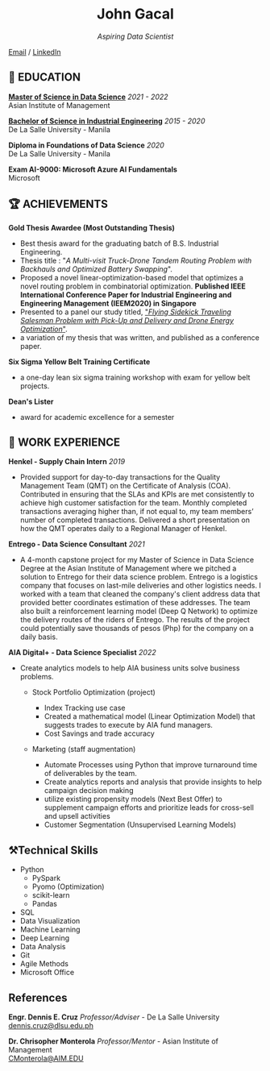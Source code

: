 <h1 align='center'> John Gacal </h1>

<p align='center'><i>Aspiring Data Scientist</i></p>



  
[Email](mailto:johnfrancisgacal@gmail.com) / [LinkedIn](https://www.linkedin.com/in/john-francis-gacal/)




## 🏫 EDUCATION

[**Master of Science in Data Science**](https://asite.aim.edu/programs/master-of-science-in-data-science/) _2021 - 2022_<br>
Asian Institute of Management 


[**Bachelor of Science in Industrial Engineering**](https://www.dlsu.edu.ph/colleges/gcoe/undergraduate-degree-programs/bachelor-of-science-in-industrial-engineering-bsie/) _2015 - 2020_<br>
De La Salle University - Manila 


**Diploma in Foundations of Data Science** _2020_<br>
De La Salle University - Manila 

**Exam AI-9000: Microsoft Azure AI Fundamentals**<br>
Microsoft


## 🏆 ACHIEVEMENTS
**Gold Thesis Awardee (Most Outstanding Thesis)**
 - Best thesis award for the graduating batch of B.S. Industrial Engineering.
 - Thesis title : "_A Multi-visit Truck-Drone Tandem Routing Problem with Backhauls and Optimized Battery Swapping_".
 - Proposed a novel linear-optimization-based model that optimizes a novel routing problem in combinatorial optimization. 
**Published IEEE International Conference Paper for Industrial Engineering and Engineering Management (IEEM2020) in Singapore** 
- Presented to a panel our study titled, ["_Flying Sidekick Traveling Salesman Problem with Pick-Up and Delivery and Drone Energy Optimization_"](https://ieeexplore.ieee.org/document/9309960).
- a variation of my thesis that was written, and published as a conference paper.

**Six Sigma Yellow Belt Training Certificate** 
- a one-day lean six sigma training workshop with exam for yellow belt projects. 

**Dean's Lister**
 - award for academic excellence for a semester

## 💼 WORK EXPERIENCE
**Henkel - Supply Chain Intern** _2019_
 - Provided support for day-to-day transactions for the Quality Management Team (QMT) on the Certificate of Analysis (COA). Contributed in ensuring that the SLAs and KPIs are met consistently to achieve high customer satisfaction for the team. Monthly completed transactions averaging higher than, if not equal to, my team members’ number of completed transactions. Delivered a short presentation on how the QMT operates daily to a Regional Manager of Henkel.

**Entrego - Data Science Consultant** _2021_
 - A 4-month capstone project for my Master of Science in Data Science Degree at the Asian Institute of Management where we pitched a solution to Entrego for their data science problem. Entrego is a logistics company that focuses on last-mile deliveries and other logistics needs. I worked with a team that cleaned the company's client address data that provided better coordinates estimation of these addresses. The team also built a reinforcement learning model (Deep Q Network) to optimize the delivery routes of the riders of Entrego. The results of the project could potentially save thousands of pesos (Php) for the company on a daily basis.

**AIA Digital+ - Data Science Specialist** _2022_
- Create analytics models to help AIA business units solve business problems.
  - Stock Portfolio Optimization (project)
      - Index Tracking use case
      - Created a mathematical model (Linear Optimization Model) that suggests trades to execute by AIA fund managers.
      - Cost Savings and trade accuracy
      
  - Marketing (staff augmentation)
      - Automate Processes using Python that improve turnaround time of deliverables by the team.
      - Create analytics reports and analysis that provide insights to help campaign decision making
      - utilize existing propensity models (Next Best Offer) to supplement campaign efforts and prioritize leads for cross-sell and upsell activities
      - Customer Segmentation (Unsupervised Learning Models)
 

## ⚒️Technical Skills
- Python
  - PySpark
  - Pyomo (Optimization)
  - scikit-learn
  - Pandas
- SQL
- Data Visualization
- Machine Learning
- Deep Learning
- Data Analysis
- Git
- Agile Methods
- Microsoft Office
  
## References
 **Engr. Dennis E. Cruz** _Professor/Adviser_ - De La Salle University<br>
 dennis.cruz@dlsu.edu.ph
 
 **Dr. Chrisopher Monterola** _Professor/Mentor_ - Asian Institute of Management<br>
 CMonterola@AIM.EDU

<!-- For more details see [GitHub Flavored Markdown](https://guides.github.com/features/mastering-markdown/). -->


